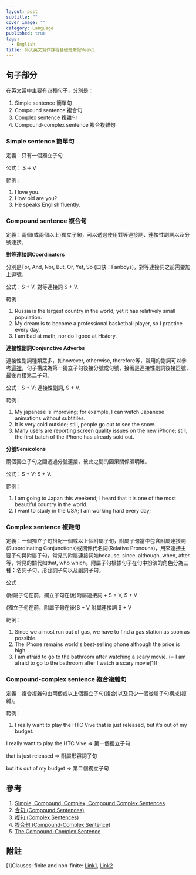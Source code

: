 ```yaml
---
layout: post
subtitle: ""
cover_image: ""
category: Language
published: true
tags: 
  - English
title: 師大英文寫作課程基礎班筆記Week1
---
```


## 句子部分

在英文當中主要有四種句子，分別是：

1. Simple sentence 簡單句
2. Compound sentence 複合句
3. Complex sentence 複雜句
4. Compound-complex sentence 複合複雜句

### Simple sentence 簡單句

定義：只有一個獨立子句

公式：Ｓ＋Ｖ

範例：  

1. I love you.
2. How old are you?
3. He speaks English fluently.

### Compound sentence 複合句

定義：兩個(或兩個以上)獨立子句，可以透過使用對等連接詞、連接性副詞以及分號連接。

**對等連接詞Coordinators**

分別是For, And, Nor, But, Or, Yet, So (口訣：Fanboys)，對等連接詞之前需要加上逗號。

公式：S + V, 對等連接詞 S + V.

範例： 

1. Russia is the largest country in the world, yet it has relatively small population.
2. My dream is to become a professional basketball player, so I practice every day.
3. I am bad at math, nor do I good at History.

**連接性副詞Conjunctive Adverbs**

連接性副詞種類眾多，如however, otherwise, therefore等，常用的副詞可以參考[這裡](http://www.taiwantestcentral.com/Grammar/Title.aspx?ID=119)，句子構成為第一獨立子句後接分號或句號，接著是連接性副詞後接逗號，最後再接第二子句。

公式：S + V; 連接性副詞, S + V.

範例：  

1. My japanese is improving; for example, I can watch Japanese animations without subtitiles.
2. It is very cold outside; still, people go out to see the snow.
3. Many users are reporting screen quality issues on the new iPhone; still, the first batch of the iPhone has already sold out.



**分號Semicolons**

兩個獨立子句之間透過分號連接，彼此之間的因果關係須明確。

公式：S + V; S + V.

範例：  

1. I am going to Japan this weekend; I heard that it is one of the most beautiful country in the world.
2. I want to study in the USA; I am working hard every day;

### Complex sentence 複雜句

定義：一個獨立子句搭配一個或以上個附屬子句，附屬子句當中包含附屬連接詞(Subordinating Conjunctions)或關係代名詞(Relative Pronouns)，用來連接主要子句與附屬子句，常見的附屬連接詞如because, since, although, when, after等，常見的關代如that, who which。附屬子句根據句子在句中扮演的角色分為三種：名詞子句、形容詞子句以及副詞子句。

公式：

(附屬子句在前，獨立子句在後)附屬連接詞 + S + V, S + V

(獨立子句在前，附屬子句在後)S + V 附屬連接詞 S + V

範例：  

1. Since we almost run out of gas, we have to find a gas station as soon as possible.
2. The iPhone remains world's best-selling phone although the price is high.
3. I am afraid to go to the bathroom after watching a scary movie. (= I am afraid to go to the bathroom after I watch a scary movie[1]) 


### Compound-complex sentence 複合複雜句

定義：複合複雜句由兩個或以上個獨立子句(複合)以及只少一個從屬子句構成(複雜)。

範例：

1. I really want to play the HTC Vive that is just released, but it’s out of my budget.

I really want to play the HTC Vive => 第一個獨立子句

that is just released => 附屬形容詞子句

but it’s out of my budget => 第二個獨立子句


## 參考
1. [Simple, Compound, Complex, Compound Complex Sentences](http://www.slideshare.net/guest2e9cea2a/simple-compound-complex-compound-complex-sentences)
2. [合句 (Compound Sentences)](http://www.taiwantestcentral.com/Grammar/Title.aspx?ID=149)
3. [複句 (Complex Sentences)](http://www.taiwantestcentral.com/Grammar/Title.aspx?ID=150)
4. [複合句 (Compound-Complex Sentence)](http://www.taiwantestcentral.com/Grammar/Title.aspx?ID=170)
5. [The Compound-Complex Sentence](http://www.english-grammar-revolution.com/compound-complex-sentence.html)


## 附註
[1]Clauses: finite and non-finite: [Link1](http://dictionary.cambridge.org/zht/%E8%AA%9E%E6%B3%95/%E8%8B%B1%E5%BC%8F%E8%AA%9E%E6%B3%95/clauses-finite-and-non-finite), [Link2](http://www.grammar-quizzes.com/8-12.html)
